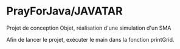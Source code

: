 # PrayForJava/JAVATAR
Projet de conception Objet, réalisation d'une simulation d'un SMA

Afin de lancer le projet, exécuter le main dans la fonction printGrid.
